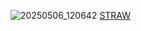 
![20250506_120642](https://github.com/user-attachments/assets/d57380a3-ffe0-4baa-9f91-4a2516459fd4)
   [STRAW](https://janedoeefann.straw.page) 
